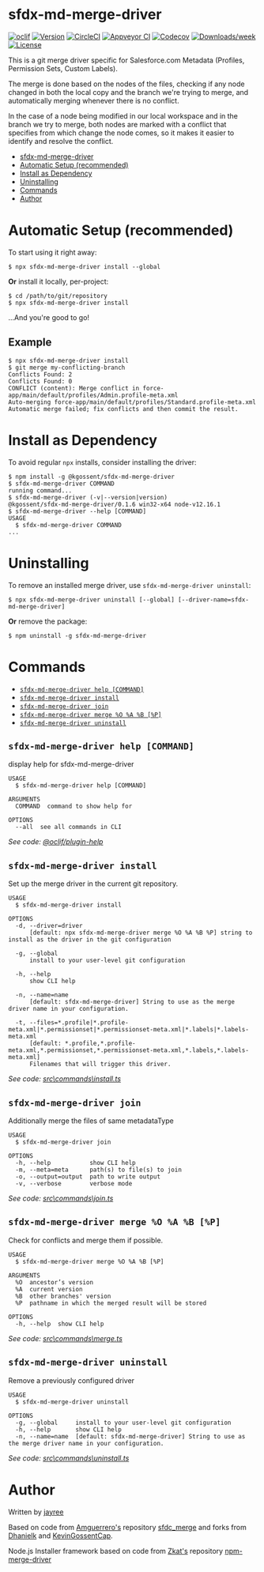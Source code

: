 # sfdx-md-merge-driver

[![oclif](https://img.shields.io/badge/cli-oclif-brightgreen.svg)](https://oclif.io)
[![Version](https://img.shields.io/npm/v/sfdx-md-merge-driver.svg)](https://npmjs.org/package/sfdx-md-merge-driver)
[![CircleCI](https://circleci.com/gh/jayree/sfdx-md-merge-driver/tree/master.svg?style=shield)](https://circleci.com/gh/jayree/sfdx-md-merge-driver/tree/master)
[![Appveyor CI](https://ci.appveyor.com/api/projects/status/github/jayree/sfdx-md-merge-driver?branch=master&svg=true)](https://ci.appveyor.com/project/jayree/sfdx-md-merge-driver/branch/master)
[![Codecov](https://codecov.io/gh/jayree/sfdx-md-merge-driver/branch/master/graph/badge.svg)](https://codecov.io/gh/jayree/sfdx-md-merge-driver)
[![Downloads/week](https://img.shields.io/npm/dw/sfdx-md-merge-driver.svg)](https://npmjs.org/package/sfdx-md-merge-driver)
[![License](https://img.shields.io/npm/l/sfdx-md-merge-driver.svg)](https://github.com/jayree/sfdx-md-merge-driver/blob/master/package.json)

This is a git merge driver specific for Salesforce.com Metadata (Profiles, Permission Sets, Custom Labels).

The merge is done based on the nodes of the files, checking if any node changed in both the local copy and the branch we're trying to merge, and automatically merging whenever there is no conflict.

In the case of a node being modified in our local workspace and in the branch we try to merge, both nodes are marked with a conflict that specifies from which change the node comes, so it makes it easier to identify and resolve the conflict.

<!-- toc -->
* [sfdx-md-merge-driver](#sfdx-md-merge-driver)
* [Automatic Setup (recommended)](#automatic-setup-recommended)
* [Install as Dependency](#install-as-dependency)
* [Uninstalling](#uninstalling)
* [Commands](#commands)
* [Author](#author)
<!-- tocstop -->

# Automatic Setup (recommended)

To start using it right away:

```
$ npx sfdx-md-merge-driver install --global
```

**Or** install it locally, per-project:

```
$ cd /path/to/git/repository
$ npx sfdx-md-merge-driver install
```

...And you're good to go!

## Example

```
$ npx sfdx-md-merge-driver install
$ git merge my-conflicting-branch
Conflicts Found: 2
Conflicts Found: 0
CONFLICT (content): Merge conflict in force-app/main/default/profiles/Admin.profile-meta.xml
Auto-merging force-app/main/default/profiles/Standard.profile-meta.xml
Automatic merge failed; fix conflicts and then commit the result.
```

# Install as Dependency

To avoid regular `npx` installs, consider installing the driver:

<!-- usage -->
```sh-session
$ npm install -g @kgossent/sfdx-md-merge-driver
$ sfdx-md-merge-driver COMMAND
running command...
$ sfdx-md-merge-driver (-v|--version|version)
@kgossent/sfdx-md-merge-driver/0.1.6 win32-x64 node-v12.16.1
$ sfdx-md-merge-driver --help [COMMAND]
USAGE
  $ sfdx-md-merge-driver COMMAND
...
```
<!-- usagestop -->

# Uninstalling

To remove an installed merge driver, use `sfdx-md-merge-driver uninstall`:

```
$ npx sfdx-md-merge-driver uninstall [--global] [--driver-name=sfdx-md-merge-driver]
```

**Or** remove the package:

```
$ npm uninstall -g sfdx-md-merge-driver
```

# Commands

<!-- commands -->
* [`sfdx-md-merge-driver help [COMMAND]`](#sfdx-md-merge-driver-help-command)
* [`sfdx-md-merge-driver install`](#sfdx-md-merge-driver-install)
* [`sfdx-md-merge-driver join`](#sfdx-md-merge-driver-join)
* [`sfdx-md-merge-driver merge %O %A %B [%P]`](#sfdx-md-merge-driver-merge-o-a-b-p)
* [`sfdx-md-merge-driver uninstall`](#sfdx-md-merge-driver-uninstall)

## `sfdx-md-merge-driver help [COMMAND]`

display help for sfdx-md-merge-driver

```
USAGE
  $ sfdx-md-merge-driver help [COMMAND]

ARGUMENTS
  COMMAND  command to show help for

OPTIONS
  --all  see all commands in CLI
```

_See code: [@oclif/plugin-help](https://github.com/oclif/plugin-help/blob/v2.2.3/src\commands\help.ts)_

## `sfdx-md-merge-driver install`

Set up the merge driver in the current git repository.

```
USAGE
  $ sfdx-md-merge-driver install

OPTIONS
  -d, --driver=driver
      [default: npx sfdx-md-merge-driver merge %O %A %B %P] string to install as the driver in the git configuration

  -g, --global
      install to your user-level git configuration

  -h, --help
      show CLI help

  -n, --name=name
      [default: sfdx-md-merge-driver] String to use as the merge driver name in your configuration.

  -t, --files=*.profile|*.profile-meta.xml|*.permissionset|*.permissionset-meta.xml|*.labels|*.labels-meta.xml
      [default: *.profile,*.profile-meta.xml,*.permissionset,*.permissionset-meta.xml,*.labels,*.labels-meta.xml] 
      Filenames that will trigger this driver.
```

_See code: [src\commands\install.ts](https://github.com/KevinGossentCap/sfdx-md-merge-driver/blob/v0.1.6/src\commands\install.ts)_

## `sfdx-md-merge-driver join`

Additionally merge the files of same metadataType

```
USAGE
  $ sfdx-md-merge-driver join

OPTIONS
  -h, --help           show CLI help
  -m, --meta=meta      path(s) to file(s) to join
  -o, --output=output  path to write output
  -v, --verbose        verbose mode
```

_See code: [src\commands\join.ts](https://github.com/KevinGossentCap/sfdx-md-merge-driver/blob/v0.1.6/src\commands\join.ts)_

## `sfdx-md-merge-driver merge %O %A %B [%P]`

Check for conflicts and merge them if possible.

```
USAGE
  $ sfdx-md-merge-driver merge %O %A %B [%P]

ARGUMENTS
  %O  ancestor’s version
  %A  current version
  %B  other branches' version
  %P  pathname in which the merged result will be stored

OPTIONS
  -h, --help  show CLI help
```

_See code: [src\commands\merge.ts](https://github.com/KevinGossentCap/sfdx-md-merge-driver/blob/v0.1.6/src\commands\merge.ts)_

## `sfdx-md-merge-driver uninstall`

Remove a previously configured driver

```
USAGE
  $ sfdx-md-merge-driver uninstall

OPTIONS
  -g, --global     install to your user-level git configuration
  -h, --help       show CLI help
  -n, --name=name  [default: sfdx-md-merge-driver] String to use as the merge driver name in your configuration.
```

_See code: [src\commands\uninstall.ts](https://github.com/KevinGossentCap/sfdx-md-merge-driver/blob/v0.1.6/src\commands\uninstall.ts)_
<!-- commandsstop -->

# Author

Written by [jayree](https://github.com/jayree)

Based on code from [Amguerrero's](https://github.com/amguerrero) repository [sfdc_merge](https://github.com/amguerrero/sfdc_merge) and forks from [Dhanielk](https://github.com/Dhanielk/sfdc_merge) and [KevinGossentCap](https://github.com/KevinGossentCap/sfdc_merge).

Node.js Installer framework based on code from [Zkat's](https://github.com/zkat) repository [npm-merge-driver](https://github.com/npm/npm-merge-driver)
